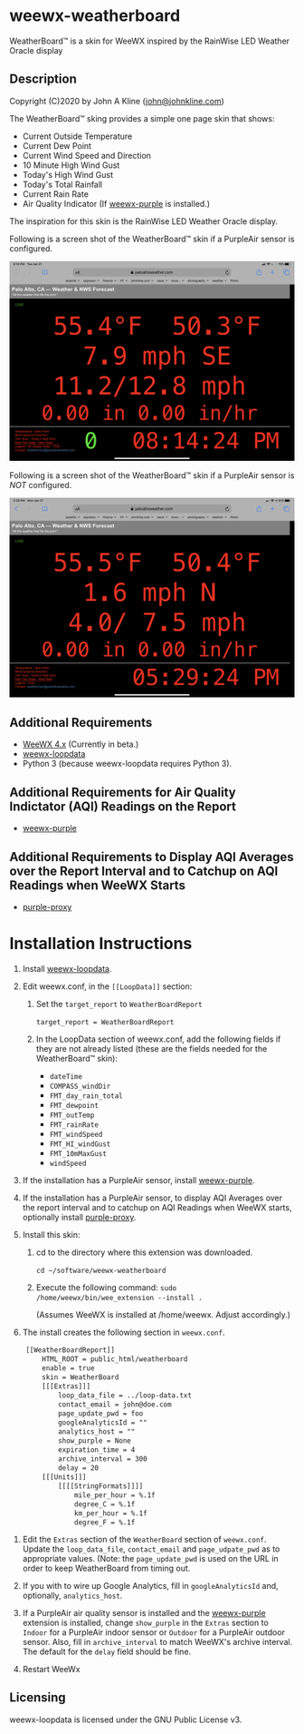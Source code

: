 # weewx-weatherboard
WeatherBoard&trade; is a skin for WeeWX inspired by the RainWise LED Weather Oracle display

## Description

Copyright (C)2020 by John A Kline (john@johnkline.com)

The WeatherBoard&trade; sking provides a simple one page skin that shows:
* Current Outside Temperature
* Current Dew Point
* Current Wind Speed and Direction
* 10 Minute High Wind Gust
* Today's High Wind Gust
* Today's Total Rainfall
* Current Rain Rate
* Air Quality Indicator (If [weewx-purple](https://github.com/chaunceygardiner/weewx-purple) is installed.)

The inspiration for this skin is the RainWise LED Weather Oracle display.

Following is a screen shot of the WeatherBoard&trade; skin if a PurpleAir sensor is configured.

![WeatherBoard screen shot](WeatherBoard.png)

Following is a screen shot of the WeatherBoard&trade; skin if a PurpleAir sensor is *NOT* configured.

![WeatherBoard (no AQI) screen shot](WeatherBoard_no_aqi.png)

## Additional Requirements
* [WeeWX 4.x](https://github.com/weewx/weewx) (Currently in beta.)
* [weewx-loopdata](https://github.com/chaunceygardiner/weewx-loopdata)
* Python 3 (because weewx-loopdata requires Python 3).

## Additional Requirements for Air Quality Indictator (AQI) Readings on the Report
* [weewx-purple](https://github.com/chaunceygardiner/weewx-purple)

## Additional Requirements to Display AQI Averages over the Report Interval and to Catchup on AQI Readings when WeeWX Starts
* [purple-proxy](https://github.com/chaunceygardiner/purple-proxy)

# Installation Instructions

1. Install [weewx-loopdata](https://github.com/chaunceygardiner/weewx-loopdata).

1. Edit weewx.conf, in the `[[LoopData]]` section:
   1. Set the `target_report` to `WeatherBoardReport`

      `target_report = WeatherBoardReport`

   1. In the  LoopData section of weewx.conf, add the following fields if they
   are not already listed (these are the fields needed for the WeatherBoard&trade; skin):

       * `dateTime`
       * `COMPASS_windDir`
       * `FMT_day_rain_total`
       * `FMT_dewpoint`
       * `FMT_outTemp`
       * `FMT_rainRate`
       * `FMT_windSpeed`
       * `FMT_HI_windGust`
       * `FMT_10mMaxGust`
       * `windSpeed`

1. If the installation has a PurpleAir sensor, install [weewx-purple](https://github.com/chaunceygardiner/weewx-purple).

1. If the installation has a PurpleAir sensor, to display AQI Averages over the report
   interval and to catchup on AQI Readings when WeeWX starts, optionally install
   [purple-proxy](https://github.com/chaunceygardiner/purple-proxy).

1. Install this skin:

   1. cd to the directory where this extension was downloaded.

      `cd ~/software/weewx-weatherboard`

   1. Execute the following command:
       `sudo /home/weewx/bin/wee_extension --install .`

       (Assumes WeeWX is installed at /home/weewx.  Adjust accordingly.)

1. The install creates the following section in `weewx.conf`.

```
    [[WeatherBoardReport]]
        HTML_ROOT = public_html/weatherboard
        enable = true
        skin = WeatherBoard
        [[[Extras]]]
            loop_data_file = ../loop-data.txt
            contact_email = john@doe.com
            page_update_pwd = foo
            googleAnalyticsId = ""
            analytics_host = ""
            show_purple = None
            expiration_time = 4
            archive_interval = 300
            delay = 20
        [[[Units]]]
            [[[[StringFormats]]]]
                mile_per_hour = %.1f
                degree_C = %.1f
                km_per_hour = %.1f
                degree_F = %.1f
```

1. Edit the `Extras` section of the `WeatherBoard` section of `weewx.conf`.
   Update the `loop_data_file`, `contact_email` and `page_udpate_pwd` as to
   appropriate values.  (Note: the `page_update_pwd` is used on the URL in order
   to keep WeatherBoard from timing out.

1. If you with to wire up Google Analytics, fill in `googleAnalyticsId` and, optionally,
   `analytics_host`.

1. If a PurpleAir air quality sensor is installed and the
   [weewx-purple](https://github.com/chaunceygardiner/weewx-purple)
   extension is installed, change `show_purple` in the `Extras`
   section to `Indoor` for a PurpleAir indoor sensor or `Outdoor` for
   a PurpleAir outdoor sensor.  Also, fill in `archive_interval` to
   match WeeWX's archive interval.  The default for the `delay` field
   should be fine.

1. Restart WeeWx


## Licensing

weewx-loopdata is licensed under the GNU Public License v3.
